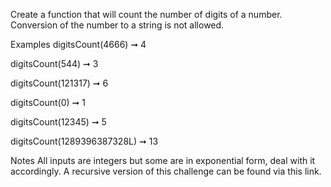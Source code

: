 Create a function that will count the number of digits of a number. Conversion of the number to a string is not allowed.

Examples
digitsCount(4666) ➞ 4

digitsCount(544) ➞ 3

digitsCount(121317) ➞ 6

digitsCount(0) ➞ 1

digitsCount(12345) ➞ 5

digitsCount(1289396387328L) ➞ 13

Notes
All inputs are integers but some are in exponential form, deal with it accordingly.
A recursive version of this challenge can be found via this link.